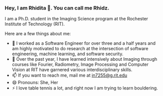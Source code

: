 ### Hey, I am Rhidita 👋. You can call me Rhidz. 

I am a Ph.D. student in the Imaging Science program at the Rochester Institute of Technology (RIT).

Here are a few things about me:
 
- 👯 I worked as a Software Engineer for over three and a half years and am highly motivated to do research at the intersection of software engineering, machine learning, and software security.
- 🤔 Over the past year, I have learned intensively about Imaging through courses like Fourier, Radiometry, Image Processing and Computer Vision at RIT have garnered various interdisciplinary skills.
- 📫 If you want to reach me, mail me at in7255@g.rit.edu
- 😄 Pronouns: She, Her 
- ⚡ I love table tennis a lot, and right now I am trying to learn bouldering.

